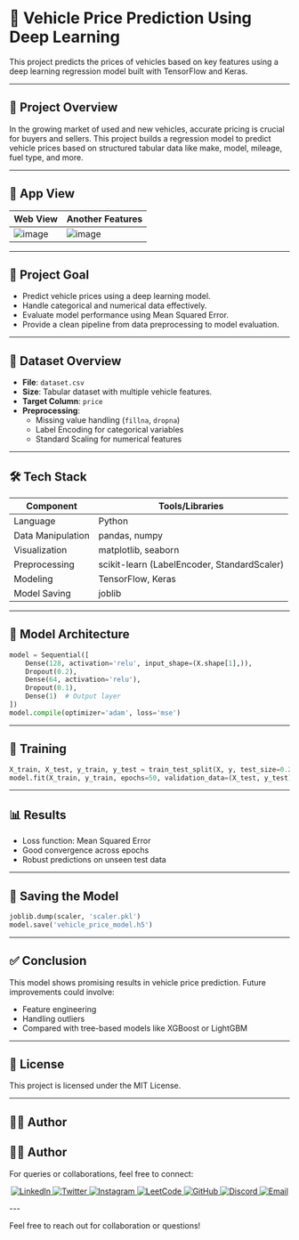 # 🚗 Vehicle Price Prediction Using Deep Learning

This project predicts the prices of vehicles based on key features using a deep learning regression model built with TensorFlow and Keras.

---

## 📌 Project Overview

In the growing market of used and new vehicles, accurate pricing is crucial for buyers and sellers. This project builds a regression model to predict vehicle prices based on structured tabular data like make, model, mileage, fuel type, and more.

---

## 📸 App View 
| Web View                          | Another Features                 |
| --------------------------------- | -------------------------------- | 
![image](https://github.com/user-attachments/assets/635f8864-e9b2-4a98-81fe-809c39eb2fa3)|![image](https://github.com/user-attachments/assets/8cff8d3b-02dd-4b06-9c8c-84b8880f530b)|

---
## 🎯 Project Goal

- Predict vehicle prices using a deep learning model.
- Handle categorical and numerical data effectively.
- Evaluate model performance using Mean Squared Error.
- Provide a clean pipeline from data preprocessing to model evaluation.

---

## 📂 Dataset Overview

- **File**: `dataset.csv`
- **Size**: Tabular dataset with multiple vehicle features.
- **Target Column**: `price`
- **Preprocessing**:
  - Missing value handling (`fillna`, `dropna`)
  - Label Encoding for categorical variables
  - Standard Scaling for numerical features

---

## 🛠️ Tech Stack

| Component              | Tools/Libraries                          |
|------------------------|------------------------------------------|
| Language               | Python                                   |
| Data Manipulation      | pandas, numpy                            |
| Visualization          | matplotlib, seaborn                      |
| Preprocessing          | scikit-learn (LabelEncoder, StandardScaler) |
| Modeling               | TensorFlow, Keras                        |
| Model Saving           | joblib                                   |

---

## 🧪 Model Architecture

```python
model = Sequential([
    Dense(128, activation='relu', input_shape=(X.shape[1],)),
    Dropout(0.2),
    Dense(64, activation='relu'),
    Dropout(0.1),
    Dense(1)  # Output layer
])
model.compile(optimizer='adam', loss='mse')
````

---

## 🔄 Training

```python
X_train, X_test, y_train, y_test = train_test_split(X, y, test_size=0.2)
model.fit(X_train, y_train, epochs=50, validation_data=(X_test, y_test))
```

---

## 📊 Results

* Loss function: Mean Squared Error
* Good convergence across epochs
* Robust predictions on unseen test data

---

## 💾 Saving the Model

```python
joblib.dump(scaler, 'scaler.pkl')
model.save('vehicle_price_model.h5')
```

---

## ✅ Conclusion

This model shows promising results in vehicle price prediction. Future improvements could involve:

* Feature engineering
* Handling outliers
* Compared with tree-based models like XGBoost or LightGBM

---

## 📎 License

This project is licensed under the MIT License.

---

## 👨‍💻 Author

## 👨‍💻 Author
For queries or collaborations, feel free to connect:  
<p align="center">
  <a href="https://www.linkedin.com/in/aritramukherjeeofficial/" target="_blank">
    <img src="https://img.shields.io/badge/LinkedIn-%230077B5.svg?style=for-the-badge&logo=linkedin&logoColor=white" alt="LinkedIn">
  </a>
  <a href="https://x.com/AritraMofficial" target="_blank">
    <img src="https://img.shields.io/badge/Twitter-%231DA1F2.svg?style=for-the-badge&logo=twitter&logoColor=white" alt="Twitter">
  </a>
  <a href="https://www.instagram.com/aritramukherjee_official/?__pwa=1" target="_blank">
    <img src="https://img.shields.io/badge/Instagram-%23E4405F.svg?style=for-the-badge&logo=instagram&logoColor=white" alt="Instagram">
  </a>
  <a href="https://leetcode.com/u/aritram_official/" target="_blank">
    <img src="https://img.shields.io/badge/LeetCode-%23FFA116.svg?style=for-the-badge&logo=leetcode&logoColor=white" alt="LeetCode">
  </a>
  <a href="https://github.com/AritraOfficial" target="_blank">
    <img src="https://img.shields.io/badge/GitHub-%23181717.svg?style=for-the-badge&logo=github&logoColor=white" alt="GitHub">
  </a>
  <a href="https://discord.com/channels/@me" target="_blank">
    <img src="https://img.shields.io/badge/Discord-%237289DA.svg?style=for-the-badge&logo=discord&logoColor=white" alt="Discord">
  </a>
  <a href="mailto:aritra.work.official@gmail.com" target="_blank">
    <img src="https://img.shields.io/badge/Email-%23D14836.svg?style=for-the-badge&logo=gmail&logoColor=white" alt="Email">
  </a>
</p>
--- 

Feel free to reach out for collaboration or questions!


